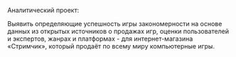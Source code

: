 Аналитический проект:

Выявить определяющие успешность игры закономерности на основе данных из открытых источников о продажах игр, оценки пользователей и экспертов, жанрах и платформах - для интернет-магазина «Стримчик», который продаёт по всему миру компьютерные игры. 
